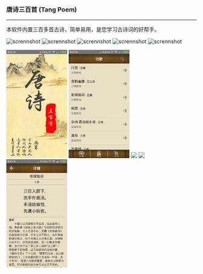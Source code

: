 ### 唐诗三百首 (Tang Poem)
-----

本软件内置三百多首古诗，简单易用，是您学习古诗词的好帮手。

![scrennshot](https://github.com/isuperqiang/Poem/blob/master/screenshot/Screenshot_2016-03-14-21-24-05_com.silence.poem.png)
![scrennshot](https://github.com/isuperqiang/Poem/blob/master/screenshot/Screenshot_2016-03-14-21-24-07_com.silence.poem.png)
![scrennshot](https://github.com/isuperqiang/Poem/blob/master/screenshot/Screenshot_2016-03-14-21-25-48_com.silence.poem.png)
![scrennshot](https://github.com/isuperqiang/Poem/blob/master/screenshot/Screenshot_2016-03-14-21-25-46_com.silence.poem.png)
![scrennshot](https://github.com/isuperqiang/Poem/blob/master/screenshot/Screenshot_2016-03-14-21-24-17_com.silence.poem.png)

<p>
  <img src="screenshot/Screenshot_2016-03-14-21-24-05_com.silence.poem.png" width="32%"/>
  <img src="screenshot/Screenshot_2016-03-14-21-24-07_com.silence.poem.png" width="32%"/>
  <img src="screenshot/Screenshot_2016-03-14-21-24-48_com.silence.poem.png" width="32%"/>
  <img src="screenshot/Screenshot_2016-03-14-21-24-46_com.silence.poem.png" width="32%"/>
  <img src="screenshot/Screenshot_2016-03-14-21-24-17_com.silence.poem.png" width="32%"/>
</p>

